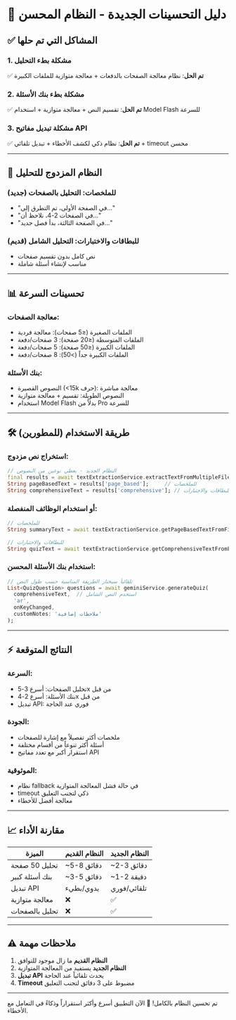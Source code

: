 # 🚀 دليل التحسينات الجديدة - النظام المحسن

## ✅ المشاكل التي تم حلها

### 1. **مشكلة بطء التحليل** 
✅ **تم الحل**: نظام معالجة الصفحات بالدفعات + معالجة متوازية للملفات الكبيرة

### 2. **مشكلة بطء بنك الأسئلة**
✅ **تم الحل**: تقسيم النص + معالجة متوازية + استخدام Model Flash للسرعة

### 3. **مشكلة تبديل مفاتيح API**
✅ **تم الحل**: نظام ذكي لكشف الأخطاء + تبديل تلقائي + timeout محسن

---

## 🔄 النظام المزدوج للتحليل

### **للملخصات**: التحليل بالصفحات (جديد) 
- "في الصفحة الأولى، تم التطرق إلى..."
- "في الصفحات 2-4، نلاحظ أن..."
- "في الصفحة الثالثة، بدأ فصل جديد..."

### **للبطاقات والاختبارات**: التحليل الشامل (قديم)
- نص كامل بدون تقسيم صفحات
- مناسب لإنشاء أسئلة شاملة

---

## 📊 تحسينات السرعة

### **معالجة الصفحات**:
- الملفات الصغيرة (≤5 صفحات): معالجة فردية
- الملفات المتوسطة (≤20 صفحة): 3 صفحات/دفعة  
- الملفات الكبيرة (≤50 صفحة): 5 صفحات/دفعة
- الملفات الكبيرة جداً (>50): 8 صفحات/دفعة

### **بنك الأسئلة**:
- النصوص القصيرة (<15k حرف): معالجة مباشرة
- النصوص الطويلة: تقسيم + معالجة متوازية
- استخدام Model Flash بدلاً من Pro للسرعة

---

## 🛠️ طريقة الاستخدام (للمطورين)

### **استخراج نص مزدوج:**
```dart
// النظام الجديد - يعطي نوعين من النصوص
final results = await textExtractionService.extractTextFromMultipleFilesAdvanced(files);
String pageBasedText = results['page_based'];     // للملخصات
String comprehensiveText = results['comprehensive']; // للبطاقات والاختبارات
```

### **أو استخدام الوظائف المنفصلة:**
```dart
// للملخصات
String summaryText = await textExtractionService.getPageBasedTextFromFiles(files);

// للبطاقات والاختبارات  
String quizText = await textExtractionService.getComprehensiveTextFromFiles(files);
```

### **استخدام بنك الأسئلة المحسن:**
```dart
// تلقائياً سيختار الطريقة المناسبة حسب طول النص
List<QuizQuestion> questions = await geminiService.generateQuiz(
  comprehensiveText,  // استخدم النص الشامل
  'ar', 
  onKeyChanged,
  customNotes: 'ملاحظات إضافية'
);
```

---

## ⚡ النتائج المتوقعة

### **السرعة**:
- تحليل الصفحات: أسرع 3-5x من قبل
- بنك الأسئلة: أسرع 2-4x من قبل  
- تبديل API: فوري عند الحاجة

### **الجودة**:
- ملخصات أكثر تفصيلاً مع إشارة للصفحات
- أسئلة أكثر تنوعاً من أقسام مختلفة
- استقرار أكبر مع تعدد مفاتيح API

### **الموثوقية**:
- نظام fallback في حالة فشل المعالجة المتوازية
- timeout ذكي لتجنب التعليق
- معالجة أفضل للأخطاء

---

## 📈 مقارنة الأداء

| الميزة | النظام القديم | النظام الجديد |
|--------|------------|------------|
| تحليل 50 صفحة | ~5-8 دقائق | ~2-3 دقائق |
| بنك أسئلة كبير | ~3-5 دقائق | ~1-2 دقيقة |
| تبديل API | يدوي/بطيء | تلقائي/فوري |
| معالجة متوازية | ❌ | ✅ |
| تحليل بالصفحات | ❌ | ✅ |

---

## ⚠️ ملاحظات مهمة

1. **النظام القديم** ما زال موجود للتوافق
2. **النظام الجديد** يستفيد من المعالجة المتوازية
3. **تبديل API** يحدث تلقائياً عند الحاجة
4. **Timeout** مضبوط على 3 دقائق لتجنب التعليق

---

تم تحسين النظام بالكامل! 🎉 الآن التطبيق أسرع وأكثر استقراراً وذكاءً في التعامل مع الأخطاء.